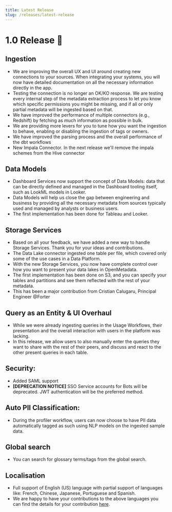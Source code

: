 ```yaml
---
title: Latest Release
slug: /releases/latest-release
---
```


# 1.0 Release 🎉

## Ingestion
- We are improving the overall UX and UI around creating new connections to your sources. When integrating your systems, you will now have detailed documentation on all the necessary information directly in the app.
- Testing the connection is no longer an OK/KO response. We are testing every internal step of the metadata extraction process to let you know which specific permissions you might be missing, and if all or only partial metadata will be ingested based on that.
- We have improved the performance of multiple connectors (e.g., Redshift) by fetching as much information as possible in bulk.
- We are providing more levers for you to tune how you want the ingestion to behave, enabling or disabling the ingestion of tags or owners.
- We have improved the parsing process and the overall performance of the dbt workflows
- New Impala Connector. In the next release we'll remove the impala schemes from the Hive connector

## Data Models
- Dashboard Services now support the concept of Data Models: data that can be directly defined and managed in the Dashboard tooling itself, such as LookML models in Looker.
- Data Models will help us close the gap between engineering and business by providing all the necessary metadata from sources typically used and managed by analysts or business users.
- The first implementation has been done for Tableau and Looker.

## Storage Services
- Based on all your feedback, we have added a new way to handle Storage Services. Thank you for your ideas and contributions.
- The Data Lake connector ingested one table per file, which covered only some of the use cases in a Data Platform.
- With the new Storage Services, you now have complete control over how you want to present your data lakes in OpenMetadata.
- The first implementation has been done on S3, and you can specify your tables and partitions and see them reflected with the rest of your metadata.
- This has been a major contribution from Cristian Calugaru, Principal Engineer @Forter

## Query as an Entity & UI Overhaul
- While we were already ingesting queries in the Usage Workflows, their presentation and the overall interaction with users in the platform was lacking.
- In this release, we allow users to also manually enter the queries they want to share with the rest of their peers, and discuss and react to the other present queries in each table.

## Security:
- Added SAML support
- **[DEPRECATION NOTICE]** SSO Service accounts for Bots will be deprecated. JWT authentication will be the preferred method.

## Auto PII Classification:
- During the profiler workflow, users can now choose to have PII data automatically tagged as such using NLP models on the ingested sample data.

## Global search
- You can search for glossary terms/tags from the global search.

## Localisation
- Full support of English (US) language with partial support of languages like: French, Chinese, Japanese, Portuguese and Spanish.
- We are happy to have your contributions to the above languages you can find the details for your contribution [here](/how-to-guides/how-to-add-language-support#how-to-add-language-support).
